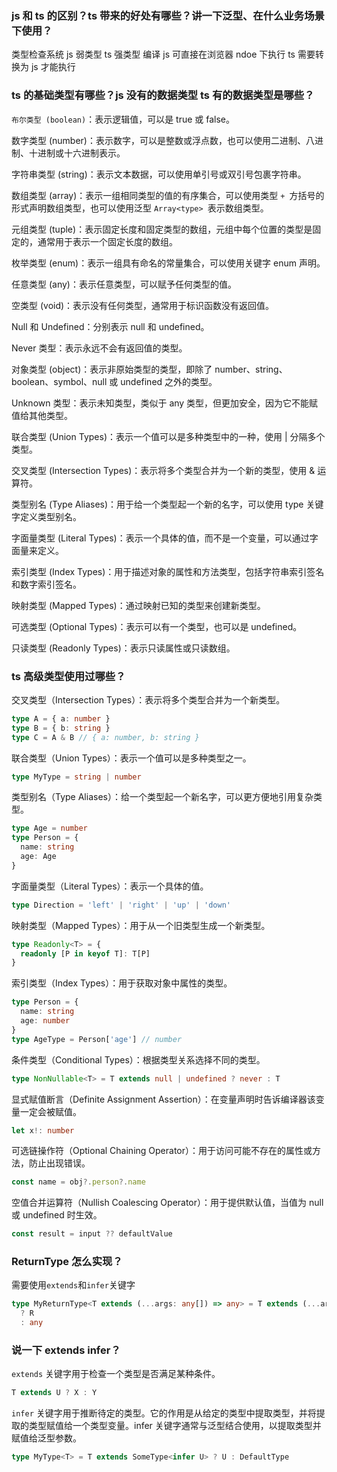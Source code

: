 ### js 和 ts 的区别？ts 带来的好处有哪些？讲一下泛型、在什么业务场景下使用？

类型检查系统 js 弱类型 ts 强类型
编译 js 可直接在浏览器 ndoe 下执行 ts 需要转换为 js 才能执行

### ts 的基础类型有哪些？js 没有的数据类型 ts 有的数据类型是哪些？

`布尔类型 (boolean)`：表示逻辑值，可以是 true 或 false。

数字类型 (number)：表示数字，可以是整数或浮点数，也可以使用二进制、八进制、十进制或十六进制表示。

字符串类型 (string)：表示文本数据，可以使用单引号或双引号包裹字符串。

数组类型 (array)：表示一组相同类型的值的有序集合，可以使用类型 `+ `方括号的形式声明数组类型，也可以使用泛型 `Array<type> `表示数组类型。

元组类型 (tuple)：表示固定长度和固定类型的数组，元组中每个位置的类型是固定的，通常用于表示一个固定长度的数组。

枚举类型 (enum)：表示一组具有命名的常量集合，可以使用关键字 enum 声明。

任意类型 (any)：表示任意类型，可以赋予任何类型的值。

空类型 (void)：表示没有任何类型，通常用于标识函数没有返回值。

Null 和 Undefined：分别表示 null 和 undefined。

Never 类型：表示永远不会有返回值的类型。

对象类型 (object)：表示非原始类型的类型，即除了 number、string、boolean、symbol、null 或 undefined 之外的类型。

Unknown 类型：表示未知类型，类似于 any 类型，但更加安全，因为它不能赋值给其他类型。

联合类型 (Union Types)：表示一个值可以是多种类型中的一种，使用 | 分隔多个类型。

交叉类型 (Intersection Types)：表示将多个类型合并为一个新的类型，使用 & 运算符。

类型别名 (Type Aliases)：用于给一个类型起一个新的名字，可以使用 type 关键字定义类型别名。

字面量类型 (Literal Types)：表示一个具体的值，而不是一个变量，可以通过字面量来定义。

索引类型 (Index Types)：用于描述对象的属性和方法类型，包括字符串索引签名和数字索引签名。

映射类型 (Mapped Types)：通过映射已知的类型来创建新类型。

可选类型 (Optional Types)：表示可以有一个类型，也可以是 undefined。

只读类型 (Readonly Types)：表示只读属性或只读数组。

### ts 高级类型使用过哪些？

交叉类型（Intersection Types）：表示将多个类型合并为一个新类型。

```typescript
type A = { a: number }
type B = { b: string }
type C = A & B // { a: number, b: string }
```

联合类型（Union Types）：表示一个值可以是多种类型之一。

```typescript
type MyType = string | number
```

类型别名（Type Aliases）：给一个类型起一个新名字，可以更方便地引用复杂类型。

```typescript
type Age = number
type Person = {
  name: string
  age: Age
}
```

字面量类型（Literal Types）：表示一个具体的值。

```typescript
type Direction = 'left' | 'right' | 'up' | 'down'
```

映射类型（Mapped Types）：用于从一个旧类型生成一个新类型。

```typescript
type Readonly<T> = {
  readonly [P in keyof T]: T[P]
}
```

索引类型（Index Types）：用于获取对象中属性的类型。

```typescript
type Person = {
  name: string
  age: number
}
type AgeType = Person['age'] // number
```

条件类型（Conditional Types）：根据类型关系选择不同的类型。

```typescript
type NonNullable<T> = T extends null | undefined ? never : T
```

显式赋值断言（Definite Assignment Assertion）：在变量声明时告诉编译器该变量一定会被赋值。

```typescript
let x!: number
```

可选链操作符（Optional Chaining Operator）：用于访问可能不存在的属性或方法，防止出现错误。

```typescript
const name = obj?.person?.name
```

空值合并运算符（Nullish Coalescing Operator）：用于提供默认值，当值为 null 或 undefined 时生效。

```typescript
const result = input ?? defaultValue
```

### ReturnType 怎么实现？

需要使用`extends`和`infer`关键字

```ts
type MyReturnType<T extends (...args: any[]) => any> = T extends (...args: any[]) => infer R
  ? R
  : any
```

### 说一下 extends infer？

`extends` 关键字用于检查一个类型是否满足某种条件。

```ts
T extends U ? X : Y
```

`infer` 关键字用于推断待定的类型。它的作用是从给定的类型中提取类型，并将提取的类型赋值给一个类型变量。infer 关键字通常与泛型结合使用，以提取类型并赋值给泛型参数。

```ts
type MyType<T> = T extends SomeType<infer U> ? U : DefaultType
```
